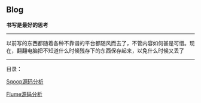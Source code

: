 Blog
----

**书写是最好的思考**

----------

以前写的东西都随着各种不靠谱的平台都随风而去了，不管内容如何甚是可惜。现在，翻翻电脑把不知道什么时候残存下的东西保存起来，以免什么时候又丢了

----------
目录：

[Sqoop源码分析](sqoop)

[Flume源码分析](flume)
